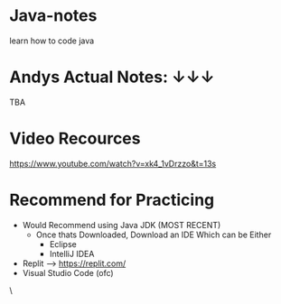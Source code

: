 # Java-notes
learn how to code java

# Andys Actual Notes: ↓↓↓
TBA

# Video Recources
https://www.youtube.com/watch?v=xk4_1vDrzzo&t=13s

# Recommend for Practicing
- Would Recommend using Java JDK (MOST RECENT)
  - Once thats Downloaded, Download an IDE Which can be Either
    - Eclipse
    - IntelliJ IDEA
- Replit --> https://replit.com/
- Visual Studio Code (ofc)

  
\
